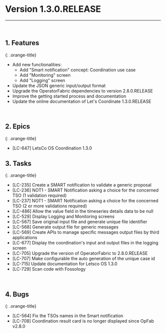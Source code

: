 <!-- Copyright (c) 2020-2021 RTE (https://www.rte-france.com)                                                  -->
<!-- Copyright (c) 2020-2021 RTE international (https://www.rte-international.com)                             -->
<!-- See AUTHORS.txt                                                                                      -->
<!-- This document is subject to the terms of the Creative Commons Attribution 4.0 International license. -->
<!-- If a copy of the license was not distributed with this                                               -->
<!-- file, You can obtain one at https://creativecommons.org/licenses/by/4.0/.                            -->
<!-- SPDX-License-Identifier: CC-BY-4.0                                                                   -->

# Version 1.3.0.RELEASE
---
<br/>

## 1. Features
{: .orange-title}

* Add new functionalities: 
    * Add "Smart notification" concept: Coordination use case 
    * Add "Monitoring" screen
    * Add "Logging" screen
* Update the JSON generic input/output format
* Upgrade the OperatorFabric dependencies to version 2.8.0.RELEASE
* Improve the getting started process and documentation
* Update the online documentation of Let's Coordinate 1.3.0.RELEASE
<br/>

## 2. Epics
{: .orange-title}

* [LC-647]	LetsCo OS Coordination 1.3.0

## 3. Tasks
{: .orange-title}

* [LC-235] Create a SMART notification to validate a generic proposal
* [LC-236] NOT1 - SMART Notification asking a choice for the concerned TSO (1 validation required)
* [LC-237] NOT1 - SMART Notification asking a choice for the concerned TSO (2 or more validations required)
* [LC-486] Allow the value field in the timeseries details data to be null
* [LC-529] Display Logging and Monitoring screens
* [LC-567] Save original input file and generate unique file identifier
* [LC-568] Generate output file for generic messages
* [LC-569] Create APIs to manage specific messages output files by third applications
* [LC-677] Display the coordination's input and output files in the logging screen
* [LC-705] Upgrade the version of OperatorFabric to 2.8.0.RELEASE
* [LC-707] Make configurable the auto generation of the unique case id
* [LC-715] Update documentation for Letsco OS 1.3.0
* [LC-729] Scan code with Fossology
<br/>

## 4. Bugs
{: .orange-title}

* [LC-564] Fix the TSOs names in the Smart notification
* [LC-708] Coordination result card is no longer displayed since OpFab v2.8.0